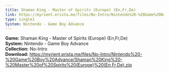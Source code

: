 ```yaml
---
title: Shaman King - Master of Spirits (Europe) (En,Fr,De)
link: https://myrient.erista.me/files/No-Intro/Nintendo%20-%20Game%20Boy%20Advance/Shaman%20King%20-%20Master%20of%20Spirits%20(Europe)%20(En,Fr,De).zip
type: single1
System: Nintendo - Game Boy Advance
---
```

<b>Game:</b> Shaman King - Master of Spirits (Europe) (En,Fr,De)<br>
<b>System:</b> Nintendo - Game Boy Advance<br>
<b>Collection:</b> No-Intro<br>
<b>Download:</b> https://myrient.erista.me/files/No-Intro/Nintendo%20-%20Game%20Boy%20Advance/Shaman%20King%20-%20Master%20of%20Spirits%20(Europe)%20(En,Fr,De).zip
